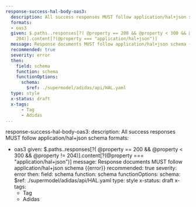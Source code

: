 ```yaml
---
response-success-hal-body-oas3:
  description: All success responses MUST follow application/hal+json schema
  formats:
  - oas3
  given: $.paths..responses[?( @property == 200 && @property < 300 && @property !=
    204)].content[?(@property === "application/hal+json")]
  message: Response documents MUST follow application/hal+json schema {{error}}
  recommended: true
  severity: error
  then:
    field: schema
    function: schema
    functionOptions:
      schema:
        $ref: ./supermodel/adidas/api/HAL.yaml
  type: style
  x-status: draft
  x-tags:
      - Tag    
      - Adidas  
...
```

response-success-hal-body-oas3:
  description: All success responses MUST follow application/hal+json schema
  formats:
  - oas3
  given: $.paths..responses[?( @property == 200 && @property < 300 && @property !=
    204)].content[?(@property === "application/hal+json")]
  message: Response documents MUST follow application/hal+json schema {{error}}
  recommended: true
  severity: error
  then:
    field: schema
    function: schema
    functionOptions:
      schema:
        $ref: ./supermodel/adidas/api/HAL.yaml
  type: style
  x-status: draft
  x-tags:
      - Tag    
      - Adidas  